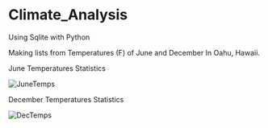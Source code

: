# Climate_Analysis
Using Sqlite with Python


Making lists from Temperatures (F) of June and December In Oahu, Hawaii.

June Temperatures Statistics


![JuneTemps](https://user-images.githubusercontent.com/79386482/184471974-480811db-9fac-4fe7-a5dd-20071a574600.PNG)


December Temperatures Statistics


![DecTemps](https://user-images.githubusercontent.com/79386482/184471997-ad80bcc2-2b71-45d0-802f-918fbd7c03bf.PNG)
